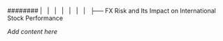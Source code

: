 ######## |   |   |   |   |   |   |   ├── FX Risk and Its Impact on International Stock Performance

*Add content here*